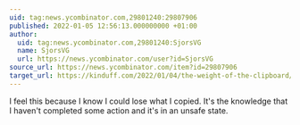 ```yaml
---
uid: tag:news.ycombinator.com,29801240:29807906
published: 2022-01-05 12:56:13.000000000 +01:00
author:
  uid: tag:news.ycombinator.com,29801240:SjorsVG
  name: SjorsVG
  url: https://news.ycombinator.com/user?id=SjorsVG
source_url: https://news.ycombinator.com/item?id=29807906
target_url: https://kinduff.com/2022/01/04/the-weight-of-the-clipboard/
---
```


I feel this because I know I could lose what I copied. It's the knowledge that I haven't completed some action and it's in an unsafe state.